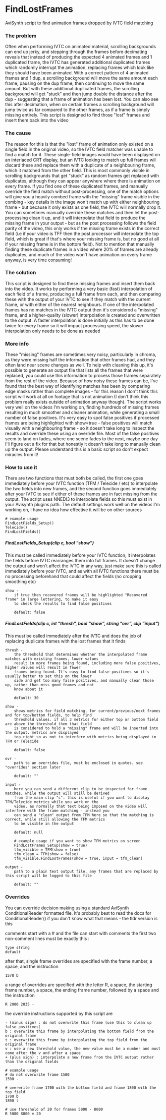 # FindLostFrames
AviSynth script to find animation frames dropped by IVTC field matching

### The problem
Often when performing IVTC on animated material, scrolling backgrounds can end up jerky, and stepping through the frames before decimating reveals that instead of producing the expected 4 animated frames and 1 duplicated frame, the IVTC has generated additional duplicated frames which randomly interrupt the animation, replacing frames which look like they should have been animated. With a correct pattern of 4 animated frames and 1 dup, a scrolling background will move the same amount each frame, pausing on the dup frame, then continuing to move the same amount. But with these additional duplicated frames, the scrolling background will get "stuck" and then jump double the distance after the dup - suggesting that a frame of animation has been lost. You can also see this after decimation, when on certain frames a scrolling background will jump twice as far compared to the other frames, as if a frame is simply missing entirely. This script is designed to find those "lost" frames and insert them back into the video

### The cause
The reason for this is that the "lost" frame of animation only existed on a single field in the original video, so the IVTC field matcher was unable to find a match for it. These single-field images would have been displayed on an interlaced CRT display, but an IVTC looking to match up full frames will discard these and replace them with a duplicate of a neighbouring frame, which it matched from the other field. This is most commonly visible in scrolling backgrounds that get "stuck" as random frames get replaced with duplicates, although they can appear anywhere where there is animation on every frame. If you find one of these duplicated frames, and manually override the field match without post-processing, one of the match options will give you a heavily combed frame with the "missing" frame visible in the combing - key details in the image won't match up with either neighbouring frame - but because it only exists as one field, the IVTC will normally drop it. You can sometimes manually override these matches and then let the post-processing clean it up, and it will interpolate that field to produce the missing frame in your output - but as the post processing follows the field parity of the video, this only works if the missing frame exists in the correct field (i.e if your video is TFF then the post processor will interpolate the top field, which is great if that's where your missing frame is, but no good at all if your missing frame is in the bottom field). Not to mention that manually finding these duplicate frames in a video where 20% of frames are already duplicates, and much of the video won't have animation on every frame anyway, is very time consuming!

### The solution
This script is designed to find these missing frames and insert them back into the video. It works by performing a very basic (fast) interpolation of each field of a frame, producing a full frame from each, and then comparing these with the output of your IVTC to see if they match with the current frame, or with either of the nearest neighbours. If one of the interpolated frames has no matches in the IVTC output then it's considered a "missing" frame, and a higher-quality (slower) interpolation is created and overwritten to the output. A faster interpolation is done initially as this has to be done twice for every frame so it will impact processing speed, the slower interpolation only needs to be done as needed

### More info
These "missing" frames are sometimes very noisy, particularly in chroma, as they were missing half the information that other frames had, and they often land near scene changes as well. To help with cleaning this up, it's possible to generate an output file that lists all the frames that were replaced, you could use this information to process those frames separately from the rest of the video. Because of how noisy these frames can be, I've found that the best way of identifying matches has been by comparing edge masks rather than complete images - for this reason I don't think this script will work at all on footage that is not animation (I don't think this problem really exists outside of animation anyway though). The script works very well on the videos I'm working on, finding hundreds of missing frames resulting in much smoother and cleaner animation, while generating a small number of false positives. It's very easy to spot false positives if processed frames are being highlighted with show=true - false positives will match visually with a neighbouring frame - so it doesn't take long to inspect the results and override these using an override file. Most of the false positives seem to land on fades, where one scene fades to the next, maybe one day I'll figure out a fix for that but honestly it doesn't take long to manually clean up the output. Please understand this is a basic script so don't expect miracles from it!

### How to use it
There are two functions that must both be called, the first one goes immediately before your IVTC function (TFM / Telecide / etc) to interpolate the two fields into new frames, and the second function goes immediately after your IVTC to see if either of these frames are in fact missing from the output. The script uses NNEDI3 to interpolate fields so this must exist in your Avisynth plugins path. The default settings work well on the videos I'm working on, I have no idea how effective it will be on other sources
```
# example usage
FindLostFields_Setup()
Telecide()
FindLostFields()
```

##### FindLostFields_Setup(clip c, bool "show")

This must be called immediately before your IVTC function, it interpolates the fields before IVTC rearranges them into full frames. It doesn't change the output and won't affect the IVTC in any way, just make sure this is called immediately before your IVTC, and as with all IVTC functions there must be no processing beforehand that could affect the fields (no cropping smoothing etc)

```
show - 
    if true then recovered frames will be highlighted "Recovered frame" in large lettering, to make it easy 
    to check the results to find false positives
    
    default: false
```

##### FindLostFields(clip c, int "thresh", bool "show", string "ovr", clip "input")

This must be called immediately after the IVTC and does the job of replacing duplicate frames with the lost 
frames that it finds

```
thresh -
    the threshold that determines whether the interpolated frame matches with existing frames, lower values 
    result in more frames being found, including more false positives, higher values will result in fewer
    frames being found. It's easy to find false positives so it's usually better to set this on the lower 
    side and get too many false positives, and manually clean those up, rather than miss good frames and not
    know about it
    
    default: 30
    
show - 
    shows metrics for field matching, for current/previous/next frames and for top/bottom fields, to help find
    threshold values. if all 3 metrics for either top or bottom field are above the threshold then that field
    is considered to hold a "missing" frame and will be inserted into the output. metrics are displayed
    top-right so as not to interfere with metrics being displayed in TFM or Telecide
    
    default: false
    
ovr - 
    path to an overrides file, must be enclosed in quotes. see "overrides" section later
    
    default: ""
    
input -
    here you can send a different clip to be inspected for frame matches, while the output will still be derived 
    from the main clip "c". this is useful if you want to display TFM/Telecide metrics while you work on the 
    video, as normally that text being imposed on the video will interfere with the frame matching - instead you 
    can send a "clean" output from TFM here so that the matching is correct, while still allowing the TFM metrics 
    to be visible in the output
    
    default: null

    # example usage if you want to show TFM metrics on screen
    FindLostFrames_Setup(show = true)
    tfm_visible = TFM(show = true)
    tfm_clean = TFM(show = false)
    tfm_visible.FindLostFrames(show = true, input = tfm_clean)
    
output -
    path to a plain text output file. any frames that are replaced by this script will be logged to this file 
    
    default: ""
```
    
### Overrides
You can override decision making using a standard AviSynth ConditionalReader formatted file. It's probably best to read the docs for ConditionalReader() if you don't know what that means - the tldr version is this

comments start with a # and the file can start with comments
the first two non-comment lines must be exactly this :

```
type string
default 
```
after that, single frame overrides are specified with the frame number, a space, and the instruction

```
1578 b
```

a range of overrides are specified with the letter R, a space, the starting frame number, a space, the ending frame number, followed by a space and the instruction
```
R 2000 2035 -
```
  
the override instructions supported by this script are

```
- (minus sign) : do not overwrite this frame (use this to clean up false positives)
b : overwrite this frame by interpolating the bottom field from the original frame
t : overwrite this frame by interpolating the top field from the original frame
v : use a new threshold value, the new value must be a number and must come after the v and after a space
+ (plus sign) : interpolate a new frame from the IVTC output rather than the original fields
```

```
# example usage
# do not overwrite frame 1500
1500 -

# overwrite frame 1700 with the bottom field and frame 1800 with the top field
1700 b
1800 t

# use threshold of 20 for frames 5000 - 8000
R 5000 8000 v 20
```
  
